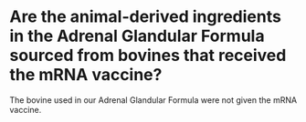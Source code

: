 # Are the animal-derived ingredients in the Adrenal Glandular Formula sourced from bovines that received the mRNA vaccine?

The bovine used in our Adrenal Glandular Formula were not given the mRNA vaccine.